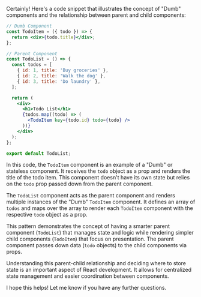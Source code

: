 Certainly! Here's a code snippet that illustrates the concept of "Dumb" components and the relationship between parent and child components:

```jsx
// Dumb Component
const TodoItem = ({ todo }) => {
  return <div>{todo.title}</div>;
};

// Parent Component
const TodoList = () => {
  const todos = [
    { id: 1, title: 'Buy groceries' },
    { id: 2, title: 'Walk the dog' },
    { id: 3, title: 'Do laundry' },
  ];

  return (
    <div>
      <h1>Todo List</h1>
      {todos.map((todo) => (
        <TodoItem key={todo.id} todo={todo} />
      ))}
    </div>
  );
};

export default TodoList;
```

In this code, the `TodoItem` component is an example of a "Dumb" or stateless component. It receives the `todo` object as a prop and renders the title of the todo item. This component doesn't have its own state but relies on the `todo` prop passed down from the parent component.

The `TodoList` component acts as the parent component and renders multiple instances of the "Dumb" `TodoItem` component. It defines an array of `todos` and maps over the array to render each `TodoItem` component with the respective `todo` object as a prop.

This pattern demonstrates the concept of having a smarter parent component (`TodoList`) that manages state and logic while rendering simpler child components (`TodoItem`) that focus on presentation. The parent component passes down data (`todo` objects) to the child components via props.

Understanding this parent-child relationship and deciding where to store state is an important aspect of React development. It allows for centralized state management and easier coordination between components.

I hope this helps! Let me know if you have any further questions.